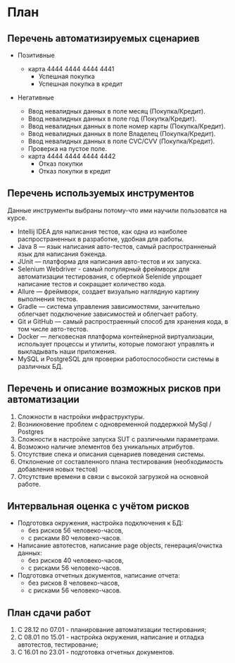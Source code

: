 # План
   
## Перечень автоматизируемых сценариев 
  - Позитивные 
    - карта 4444 4444 4444 4441
      - Успешная покупка 
      - Успешная покупка в кредит  
  
  - Негативные 
    - Ввод невалидных данных в поле месяц (Покупка/Кредит).
    - Ввод невалидных данных в поле год (Покупка/Кредит).
    - Ввод невалидных данных в поле номер карты (Покупка/Кредит).
    - Ввод невалидных данных в поле Владелец (Покупка/Кредит).
    - Ввод невалидных данных в поле CVC/CVV (Покупка/Кредит).
    - Проверка на пустое поле.
    - карта 4444 4444 4444 4442   
      - Отказ покупки 
      - Отказ покупки в кредит 


## Перечень используемых инструментов 
   
  Данные инструменты выбраны потому-что ими научили пользоватся на курсе.
    
  * Intellij IDEA для написания тестов, как одна из наиболее распространенных в разработке, удобная для работы.
  * Java 8 — язык написания авто-тестов, самый распространненый язык для написания бэкенда.
  * JUnit — платформа для написания авто-тестов и их запуска.
  * Selenium Webdriver - самый популярный фреймворк для автоматизации тестирования, с оберткой Selenide упрощает написание тестов и сокращает количество кода.
  * Allure — фреймворк, создает визуально наглядную картину выполнения тестов.
  * Gradle — система управления зависимостями, занчительно облегчает подключение зависимостей и облегчает работу.
  * Git и GitHub — самый распростраенный способ для хранения кода, в том числе авто-тестов.
  * Docker — легковесная платформа контейнерной виртуализации, использует процессы 
   и утилиты, которые помогают управлять и выкладывать наши приложения.
  * MySQL и PostgreSQL для проверки работоспособности системы в различных БД.
   
## Перечень и описание возможных рисков при автоматизации 

1. Сложности в настройки инфраструктуры.
1. Возникновение проблем с одновременной поддержкой MySql / Postgres
1. Сложности в настройке запуска SUT с различными параметрами.
1. Возможно наличие элементов без уникальных атрибутов.
1. Отсутствие спека и описания сценариев поведения системы.
1. Отклонение от составленного плана тестирования (необходимость добавления новых тестов)
1. Отсутствие времени в связи с высокой загрузкой на основной работе.

  
## Интервальная оценка с учётом рисков 

 * Подготовка окружения, настройка подключения к БД:
   * без рисков 56 человеко-часов,
   * с рисками 80 человеко-часов.
 * Написание автотестов, написание page objects, генерация/очистка данных:
   * без рисков 40 человеко-часов,
   * с рисками 56 человеко-часов.
 * Подготовка отчетных документов, написание отчета:
   * без рисков 8 человеко-часов,
   * с рисками 56 человеко-часов.
 
## План сдачи работ 

  1. С 28.12 по 07.01 - планирование автоматизации тестирования;
  1. С 08.01 по 15.01 - настройка окружения, написание и отладка автотестов, тестирование;
  1. C 16.01 по 23.01 - подготовка отчетных документов.

